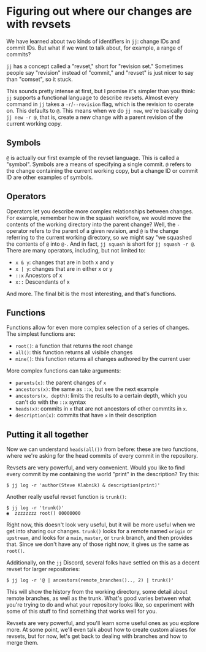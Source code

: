# Figuring out where our changes are with revsets

We have learned about two kinds of identifiers in `jj`: change IDs and commit
IDs. But what if we want to talk about, for example, a range of commits?

`jj` has a concept called a "revset," short for "revision set." Sometimes
people say "revision" instead of "commit," and "revset" is just nicer to say
than "comset", so it stuck.

This sounds pretty intense at first, but I promise it's simpler than you
think: `jj` supports a functional language to describe revsets. Almost
every command in `jj` takes a `-r`/`--revision` flag, which is the revision
to operate on. This defaults to `@`. This means when we do `jj new`, we're
basically doing `jj new -r @`, that is, create a new change with a parent
revision of the current working copy.

## Symbols

`@` is actually our first example of the revset language. This is called a
"symbol". Symbols are a means of specifying a single commit. `@` refers to
the change containing the current working copy, but a change ID or commit ID
are other examples of symbols.

## Operators

Operators let you describe more complex relationships between changes. For
example, remember how in the squash workflow, we would move the contents of
the working directory into the parent change? Well, the `-` operator refers to
the parent of a given revision, and `@` is the change referring to the current
working directory, so we might say "we squashed the contents of `@` into `@-`.
And in fact, `jj squash` is short for `jj squash -r @`. There are many operators,
including, but not limited to:

* `x & y`: changes that are in both x and y
* `x | y`: changes that are in either x or y
* `::x` Ancestors of x
* `x::` Descendants of x

And more. The final bit is the most interesting, and that's functions.

## Functions

Functions allow for even more complex selection of a series of changes. The
simplest functions are:

* `root()`: a function that returns the root change
* `all()`: this function returns all visibile changes
* `mine()`: this function returns all changes authored by the current user

More complex functions can take arguments:

* `parents(x)`: the parent changes of `x`
* `ancestors(x)`: the same as `::x`, but see the next example
* `ancestors(x, depth)`: limits the results to a certain depth, which you can't do with the `::x` syntax
* `heads(x)`: commits in `x` that are not ancestors of other commtits in `x`.
* `description(x)`: commits that have `x` in their description

## Putting it all together

Now we can understand `heads(all())` from before: these are two functions, where
we're asking for the head commits of every commit in the repository.

Revsets are very powerful, and very convenient. Would you like to find every
commit by me containing the world "print" in the description? Try this:

```console
$ jj log -r 'author(Steve Klabnik) & description(print)'
```

Another really useful revset function is `trunk()`:

```console
$ jj log -r 'trunk()'
◉  zzzzzzzz root() 00000000
```

Right now, this doesn't look very useful, but it will be more useful when we
get into sharing our changes. `trunk()` looks for a remote named `origin` or
`upstream`, and looks for a `main`, `master`, or `trunk` branch, and then
provides that. Since we don't have any of those right now, it gives us the same
as `root()`.

Additionally, on the `jj` Discord, several folks have settled on this as a
decent revset for larger repositories:

```console
$ jj log -r '@ | ancestors(remote_branches().., 2) | trunk()'
```

This will show the history from the working directory, some detail about remote
branches, as well as the trunk. What's good varies between what you're trying to
do and what your repository looks like, so experiment with some of this stuff
to find something that works well for you.

Revsets are very powerful, and you'll learn some useful ones as you explore
more. At some point, we'll even talk about how to create custom aliases for
revsets, but for now, let's get back to dealing with branches and how to merge
them.
